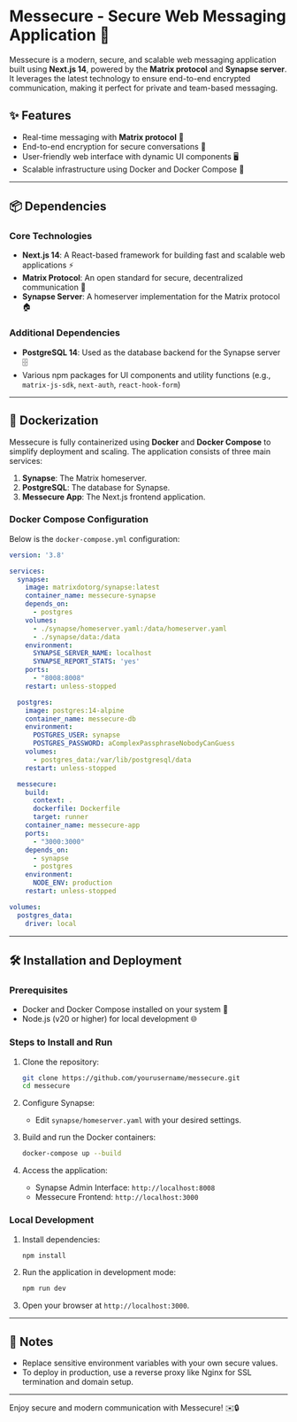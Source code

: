 # Messecure - Secure Web Messaging Application 🚀

Messecure is a modern, secure, and scalable web messaging application built using **Next.js 14**, powered by the **Matrix protocol** and **Synapse server**. It leverages the latest technology to ensure end-to-end encrypted communication, making it perfect for private and team-based messaging.

## ✨ Features
- Real-time messaging with **Matrix protocol** 🔄
- End-to-end encryption for secure conversations 🔐
- User-friendly web interface with dynamic UI components 🖥️
- Scalable infrastructure using Docker and Docker Compose 🐳

---

## 📦 Dependencies
### Core Technologies
- **Next.js 14**: A React-based framework for building fast and scalable web applications ⚡
- **Matrix Protocol**: An open standard for secure, decentralized communication 🔗
- **Synapse Server**: A homeserver implementation for the Matrix protocol 🏠

### Additional Dependencies
- **PostgreSQL 14**: Used as the database backend for the Synapse server 🗄️
- Various npm packages for UI components and utility functions (e.g., `matrix-js-sdk`, `next-auth`, `react-hook-form`)

---

## 🐳 Dockerization
Messecure is fully containerized using **Docker** and **Docker Compose** to simplify deployment and scaling. The application consists of three main services:
1. **Synapse**: The Matrix homeserver.
2. **PostgreSQL**: The database for Synapse.
3. **Messecure App**: The Next.js frontend application.

### Docker Compose Configuration
Below is the `docker-compose.yml` configuration:

```yaml
version: '3.8'

services:
  synapse:
    image: matrixdotorg/synapse:latest
    container_name: messecure-synapse
    depends_on:
      - postgres
    volumes:
      - ./synapse/homeserver.yaml:/data/homeserver.yaml
      - ./synapse/data:/data
    environment:
      SYNAPSE_SERVER_NAME: localhost
      SYNAPSE_REPORT_STATS: 'yes'
    ports:
      - "8008:8008"
    restart: unless-stopped

  postgres:
    image: postgres:14-alpine
    container_name: messecure-db
    environment:
      POSTGRES_USER: synapse
      POSTGRES_PASSWORD: aComplexPassphraseNobodyCanGuess
    volumes:
      - postgres_data:/var/lib/postgresql/data
    restart: unless-stopped

  messecure:
    build:
      context: .
      dockerfile: Dockerfile
      target: runner
    container_name: messecure-app
    ports:
      - "3000:3000"
    depends_on:
      - synapse
      - postgres
    environment:
      NODE_ENV: production
    restart: unless-stopped

volumes:
  postgres_data:
    driver: local
```

---

## 🛠️ Installation and Deployment

### Prerequisites
- Docker and Docker Compose installed on your system 🐳
- Node.js (v20 or higher) for local development 🌐

### Steps to Install and Run
1. Clone the repository:
   ```bash
   git clone https://github.com/yourusername/messecure.git
   cd messecure
   ```

2. Configure Synapse:
    - Edit `synapse/homeserver.yaml` with your desired settings.

3. Build and run the Docker containers:
   ```bash
   docker-compose up --build
   ```

4. Access the application:
    - Synapse Admin Interface: `http://localhost:8008`
    - Messecure Frontend: `http://localhost:3000`

### Local Development
1. Install dependencies:
   ```bash
   npm install
   ```

2. Run the application in development mode:
   ```bash
   npm run dev
   ```

3. Open your browser at `http://localhost:3000`.

---

## 🔐 Notes
- Replace sensitive environment variables with your own secure values.
- To deploy in production, use a reverse proxy like Nginx for SSL termination and domain setup.

---

Enjoy secure and modern communication with Messecure! ✉️🔒
